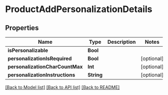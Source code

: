 # ProductAddPersonalizationDetails

## Properties
Name | Type | Description | Notes
------------ | ------------- | ------------- | -------------
**isPersonalizable** | **Bool** |  | 
**personalizationIsRequired** | **Bool** |  | [optional] 
**personalizationCharCountMax** | **Int** |  | [optional] 
**personalizationInstructions** | **String** |  | [optional] 

[[Back to Model list]](../README.md#documentation-for-models) [[Back to API list]](../README.md#documentation-for-api-endpoints) [[Back to README]](../README.md)



